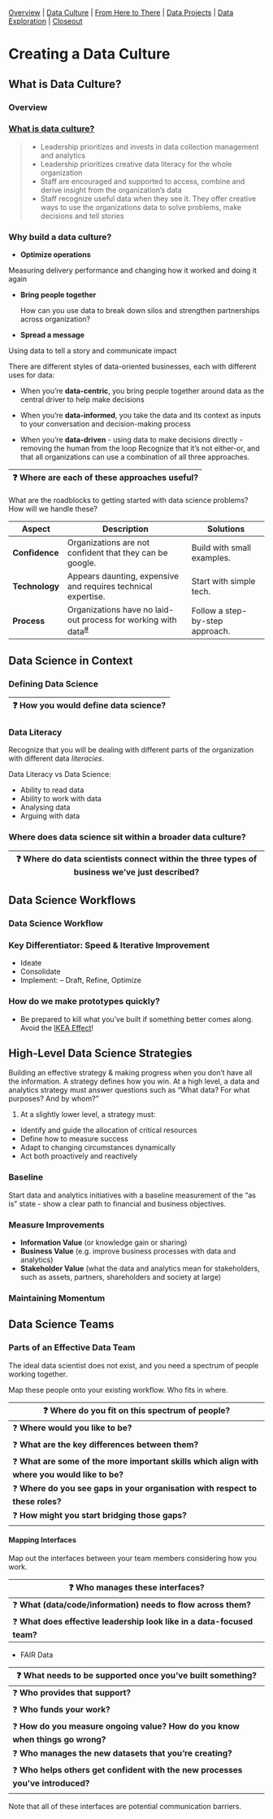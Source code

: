 [Overview](./00_overview.md) | [Data Culture](./01_culture.md) |
[From Here to There](./02_fromheretothere.md) | [Data Projects](./03_projects.md) | [Data Exploration](./04_dataexploration.md) | [Closeout](./05_closeout.md)

# Creating a Data Culture

## What is Data Culture?

### Overview

### [What is data culture?]

> *	Leadership prioritizes and invests in data collection management and analytics
> *	Leadership prioritizes creative data literacy for the whole organization
> *	Staff are encouraged and supported to access, combine and derive insight from the organization’s data
> *	Staff recognize useful data when they see it. They offer creative ways to use the organizations data to solve problems, make decisions and tell stories

### Why build a data culture?

*	**Optimize operations**

  Measuring delivery performance and changing how it worked and doing it again

* **Bring people together**

  How can you use data to break down silos and strengthen partnerships across organization?

*	**Spread a message**

  Using data to tell a story and communicate impact

There are different styles of data-oriented businesses, each with different uses for data:

* When you’re **data-centric**, you bring people together around data as the central driver to help make decisions

*	When you’re **data-informed**, you take the data and its context as inputs to your conversation and decision-making process

*	When you’re **data-driven** - using data to make decisions directly - removing the human from the loop
Recognize that it’s not either-or, and that all organizations can use a combination of all three approaches.

| :question: Where are each of these approaches useful? |
| --------------------------------------------- |

What are the roadblocks to getting started with data science problems? How will we handle these?

| Aspect         | Description                                                                                                     | Solutions                      |
| -------------- | --------------------------------------------------------------------------------------------------------------- | ------------------------------ |
| **Confidence** | Organizations are not confident that they can be google.                                                                 | Build with small examples.     |
| **Technology** | Appears daunting, expensive and requires technical expertise.                                                   | Start with simple tech.        |
| **Process**    | Organizations have no laid-out process for working with data<sup>[#]</sup>  | Follow a step-by-step approach. |

[#]: _ "Although there may be processes for collecting it!"

[What is data culture?]: https://datatherapy.org/2017/12/06/building-a-data-culture/ "Data Therapy: You Don’t Need a Data Scientist, You Need a Data Culture"

## Data Science in Context

### Defining Data Science

| :question: How you would define data science? |
| --------------------------------------------- |


### Data Literacy

Recognize that you will be dealing with different parts of the organization with different data *literacies*.

Data Literacy vs Data Science:

* Ability to read data
* Ability to work with data
* Analysing data
* Arguing with data

### Where does data science sit within a broader data culture?

| :question: Where do data scientists connect within the three types of business we’ve just described? |
| ----------------------------------------------------------------------------------------- |

## Data Science Workflows

### Data Science Workflow

### Key Differentiator: Speed & Iterative Improvement

*	Ideate
* Consolidate
* Implement:
  – Draft, Refine, Optimize

### How do we make prototypes quickly?
*	Be prepared to kill what you’ve built if something better comes along. Avoid the [IKEA Effect]!

[IKEA Effect]: https://doi.org/10.1016/j.jcps.2011.08.002 "Norton, M.I., Mochon, D., Ariely, D., 2012. The IKEA effect: When labor leads to love. Journal of Consumer Psychology 22, 453–460. doi: 10.1016/j.jcps.2011.08.002"

## High-Level Data Science Strategies

Building an effective strategy & making progress when you don’t have all the information. A strategy defines how you win. At a high level, a data and analytics strategy must answer questions such as “What data? For what purposes? And by whom?”

1. At a slightly lower level, a strategy must:
  *	Identify and guide the allocation of critical resources
  *	Define how to measure success
  *	Adapt to changing circumstances dynamically
  *	Act both proactively and reactively

### Baseline

Start data and analytics initiatives with a baseline measurement of the “as is” state - show a clear path to financial and business objectives.

### Measure Improvements

* **Information Value** (or knowledge gain or sharing)
*	**Business Value** (e.g. improve business processes with data and analytics)
* **Stakeholder Value** (what the data and analytics mean for stakeholders, such as assets, partners, shareholders and society at large)

### Maintaining Momentum


## Data Science Teams  

### Parts of an Effective Data Team

The ideal data scientist does not exist, and you need a spectrum of people working together.

Map these people onto your existing workflow. Who fits in where.

| :question: **Where do you fit on this spectrum of people?**                                            |
| ------------------------------------------------------------------------------------------------------ |
| :question: **Where would you like to be?**                                                             |
| :question: **What are the key differences between them?**                                              |
| :question: **What are some of the more important skills which align with where you would like to be?** |
| :question: **Where do you see gaps in your organisation with respect to these roles?**                 |
| :question: **How might you start bridging those gaps?**                                                |

#### Mapping Interfaces


Map out the interfaces between your team members considering how you work.

| :question: **Who manages these interfaces?**                                    |
| ------------------------------------------------------------------------------- |
| :question: **What (data/code/information) needs to flow across them?**          |
| :question: **What does effective leadership look like in a data-focused team?** |

* FAIR Data

| :question: **What needs to be supported once you’ve built something?**                  |
| --------------------------------------------------------------------------------------- |
| :question: **Who provides that support?**                                               |
| :question: **Who funds your work?**                                                     |
| :question: **How do you measure ongoing value? How do you know when things go wrong?**  |
| :question: **Who manages the new datasets that you’re creating?**                       |
| :question: **Who helps others get confident with the new processes you’ve introduced?** |
|                                                                                         |

Note that all of these interfaces are potential communication barriers.
